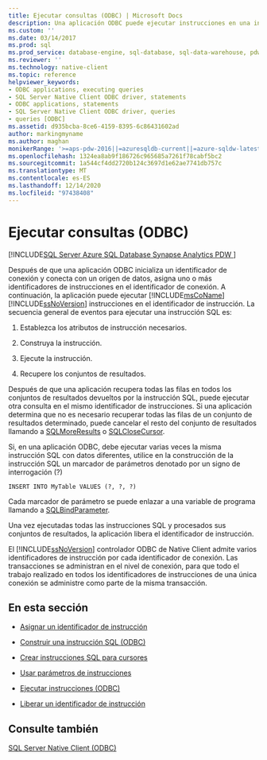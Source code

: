 ```yaml
---
title: Ejecutar consultas (ODBC) | Microsoft Docs
description: Una aplicación ODBC puede ejecutar instrucciones en una instancia de SQL Server inicializando un identificador de conexión y conectándose a un origen de datos.
ms.custom: ''
ms.date: 03/14/2017
ms.prod: sql
ms.prod_service: database-engine, sql-database, sql-data-warehouse, pdw
ms.reviewer: ''
ms.technology: native-client
ms.topic: reference
helpviewer_keywords:
- ODBC applications, executing queries
- SQL Server Native Client ODBC driver, statements
- ODBC applications, statements
- SQL Server Native Client ODBC driver, queries
- queries [ODBC]
ms.assetid: d935bcba-8ce6-4159-8395-6c86431602ad
author: markingmyname
ms.author: maghan
monikerRange: '>=aps-pdw-2016||=azuresqldb-current||=azure-sqldw-latest||>=sql-server-2016||>=sql-server-linux-2017||=azuresqldb-mi-current'
ms.openlocfilehash: 1324ea8ab9f186726c965685a7261f78cabf5bc2
ms.sourcegitcommit: 1a544cf4dd2720b124c3697d1e62ae7741db757c
ms.translationtype: MT
ms.contentlocale: es-ES
ms.lasthandoff: 12/14/2020
ms.locfileid: "97438408"
---
```

# <a name="executing-queries-odbc"></a>Ejecutar consultas (ODBC)
[!INCLUDE[SQL Server Azure SQL Database Synapse Analytics PDW ](../../includes/applies-to-version/sql-asdb-asdbmi-asa-pdw.md)]

  Después de que una aplicación ODBC inicializa un identificador de conexión y conecta con un origen de datos, asigna uno o más identificadores de instrucciones en el identificador de conexión. A continuación, la aplicación puede ejecutar [!INCLUDE[msCoName](../../includes/msconame-md.md)] [!INCLUDE[ssNoVersion](../../includes/ssnoversion-md.md)] instrucciones en el identificador de instrucción. La secuencia general de eventos para ejecutar una instrucción SQL es:  
  
1.  Establezca los atributos de instrucción necesarios.  
  
2.  Construya la instrucción.  
  
3.  Ejecute la instrucción.  
  
4.  Recupere los conjuntos de resultados.  
  
 Después de que una aplicación recupera todas las filas en todos los conjuntos de resultados devueltos por la instrucción SQL, puede ejecutar otra consulta en el mismo identificador de instrucciones. Si una aplicación determina que no es necesario recuperar todas las filas de un conjunto de resultados determinado, puede cancelar el resto del conjunto de resultados llamando a [SQLMoreResults](../../relational-databases/native-client-odbc-api/sqlmoreresults.md) o [SQLCloseCursor](../../relational-databases/native-client-odbc-api/sqlclosecursor.md).  
  
 Si, en una aplicación ODBC, debe ejecutar varias veces la misma instrucción SQL con datos diferentes, utilice en la construcción de la instrucción SQL un marcador de parámetros denotado por un signo de interrogación (?)  
  
```  
INSERT INTO MyTable VALUES (?, ?, ?)  
```  
  
 Cada marcador de parámetro se puede enlazar a una variable de programa llamando a [SQLBindParameter](../../relational-databases/native-client-odbc-api/sqlbindparameter.md).  
  
 Una vez ejecutadas todas las instrucciones SQL y procesados sus conjuntos de resultados, la aplicación libera el identificador de instrucción.  
  
 El [!INCLUDE[ssNoVersion](../../includes/ssnoversion-md.md)] controlador ODBC de Native Client admite varios identificadores de instrucción por cada identificador de conexión. Las transacciones se administran en el nivel de conexión, para que todo el trabajo realizado en todos los identificadores de instrucciones de una única conexión se administre como parte de la misma transacción.  
  
## <a name="in-this-section"></a>En esta sección  
  
-   [Asignar un identificador de instrucción](../../relational-databases/native-client-odbc-queries/allocating-a-statement-handle.md)  
  
-   [Construir una instrucción SQL &#40;ODBC&#41;](../../relational-databases/native-client-odbc-queries/constructing-an-sql-statement-odbc.md)  
  
-   [Crear instrucciones SQL para cursores](../../relational-databases/native-client-odbc-queries/constructing-sql-statements-for-cursors.md)  
  
-   [Usar parámetros de instrucciones](../../relational-databases/native-client-odbc-queries/using-statement-parameters.md)  
  
-   [Ejecutar instrucciones &#40;ODBC&#41;](../../relational-databases/native-client-odbc-queries/executing-statements/executing-statements-odbc.md)  
  
-   [Liberar un identificador de instrucción](../../relational-databases/native-client-odbc-queries/freeing-a-statement-handle.md)  
  
## <a name="see-also"></a>Consulte también  
 [SQL Server Native Client &#40;ODBC&#41;](../../relational-databases/native-client/odbc/sql-server-native-client-odbc.md)  
  
  

